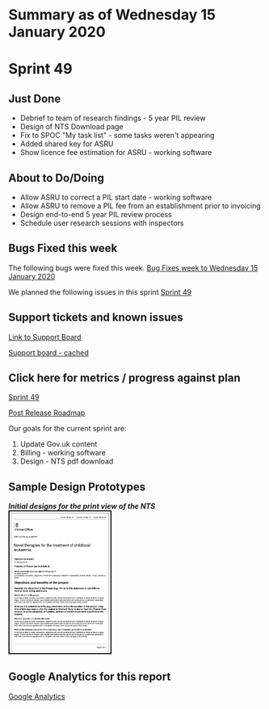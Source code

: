 # Summary as of Wednesday 15 January 2020 

# Sprint 49

## Just Done
* Debrief to team of research findings - 5 year PIL review
* Design of NTS Download page
* Fix to SPOC "My task list" - some tasks weren't appearing
* Added shared key for ASRU
* Show licence fee estimation for ASRU - working software

## About to Do/Doing
* Allow ASRU to correct a PIL start date - working software
* Allow ASRU to remove a PIL fee from an establishment prior to invoicing
* Design end-to-end 5 year PIL review process
* Schedule user research sessions with inspectors

## Bugs Fixed this week
The following bugs were fixed this week.
[Bug Fixes week to Wednesday 15 January 2020](graphs/bugs15012020.png)

We planned the following issues in this sprint 
[Sprint 49](graphs/sprint15012020.png)

## Support tickets and known issues
[Link to Support Board](https://collaboration.homeoffice.gov.uk/jira/secure/RapidBoard.jspa?rapidView=1717&selectedIssue=ASSB-253)

[Support board - cached](graphs/supportBoard15012020.png)

## Click here for metrics / progress against plan
[Sprint 49](graphs/progress15012020.png)

[Post Release Roadmap](graphs/roadmap15012020.png)

Our goals for the current sprint are:
1. Update Gov.uk content 
2. Billing - working software 
3. Design - NTS pdf download

## Sample Design Prototypes
***Initial designs for the print view of the NTS***
<br>
<a href="graphs/proto1_15012020.png"><img src="graphs/proto1_15012020.png" alt="HTML5 Icon" width="200" style="border:2px solid black"></a>
<br>


## Google Analytics for this report
[Google Analytics](graphs/GA15012020.png)

